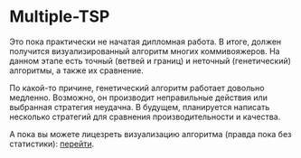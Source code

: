 # Multiple-TSP
Это пока практически не начатая дипломная работа. В итоге, должен получится визуализированный алгоритм многих коммивояжеров.
На данном этапе есть точный (ветвей и границ) и неточный (генетический) алгоритмы, а также их сравнение.

По какой-то причине, генетический алгоритм работает довольно медленно. Возможно, он производит неправильные действия
или выбранная стратегия неудачна. В будущем, планируется написать несколько стратегий для сравнения
производительности и качества.

А пока вы можете лицезреть визуализацию алгоритма (правда пока без статистики):
[перейти](https://dmitriy-kiselyov.github.io/Multiple-TSP/).